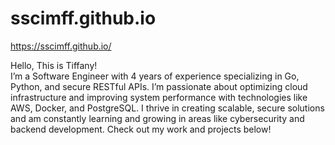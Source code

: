 # sscimff.github.io
https://sscimff.github.io/

Hello, This is Tiffany!  
I’m a Software Engineer with 4 years of experience specializing in Go, Python, and secure RESTful APIs. I’m passionate about optimizing cloud infrastructure and improving system performance with technologies like AWS, Docker, and PostgreSQL. I thrive in creating scalable, secure solutions and am constantly learning and growing in areas like cybersecurity and backend development. Check out my work and projects below!